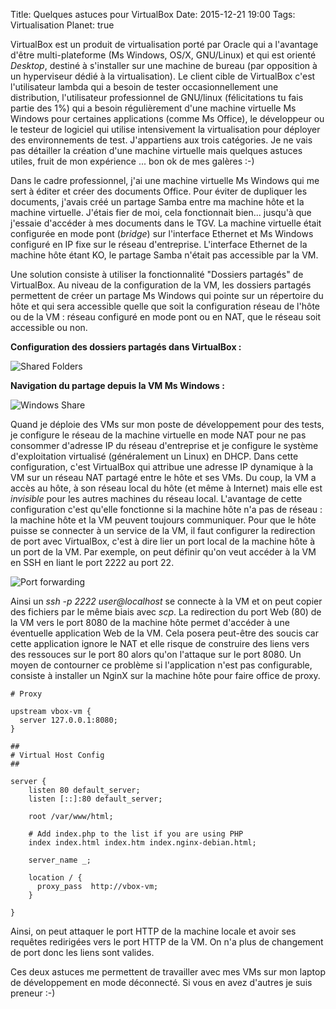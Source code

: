 Title: Quelques astuces pour VirtualBox
Date: 2015-12-21 19:00
Tags: Virtualisation
Planet: true

VirtualBox est un produit de virtualisation porté par Oracle qui a l'avantage
d'être multi-plateforme (Ms Windows, OS/X, GNU/Linux) et qui est orienté
*Desktop*, destiné à s'installer sur une machine de bureau (par opposition à un
hyperviseur dédié à la virtualisation). Le client cible de VirtualBox c'est
l'utilisateur lambda qui a besoin de tester occasionnellement une distribution,
l'utilisateur professionnel de GNU/linux (félicitations tu fais partie des 1%)
qui a besoin régulièrement d'une machine virtuelle Ms Windows pour certaines
applications (comme Ms Office), le développeur ou le testeur de logiciel qui
utilise intensivement la virtualisation pour déployer des environnements de
test. J'appartiens aux trois catégories. Je ne vais pas détailler la création
d'une machine virtuelle mais quelques astuces utiles, fruit de mon expérience
... bon ok de mes galères :-)

Dans le cadre professionnel, j'ai une machine virtuelle Ms Windows qui me sert
à éditer et créer des documents Office. Pour éviter de dupliquer les documents,
j'avais créé un partage Samba entre ma machine hôte et la machine virtuelle.
J'étais fier de moi, cela fonctionnait bien... jusqu'à que j'essaie d'accéder à
mes documents dans le TGV. La machine virtuelle était configurée en mode pont
(*bridge*) sur l'interface Ethernet et Ms Windows configuré en IP fixe sur le
réseau d'entreprise. L'interface Ethernet de la machine hôte étant KO, le
partage Samba n'était pas accessible par la VM.

Une solution consiste à utiliser la fonctionnalité "Dossiers partagés" de
VirtualBox. Au niveau de la configuration de la VM, les dossiers partagés
permettent de créer un partage Ms Windows qui pointe sur un répertoire du hôte
et qui sera accessible quelle que soit la configuration réseau de l'hôte ou de
la VM : réseau configuré en mode pont ou en NAT, que le réseau soit accessible
ou non.

**Configuration des dossiers partagés dans VirtualBox :**

![Shared Folders](images/2015/virtualbox-shared-folder.png "Shared Folders")

**Navigation du partage depuis la VM Ms Windows :**

![Windows Share](images/2015/virtualbox-windows-explorer.png "Windows Share")


Quand je déploie des VMs sur mon poste de développement pour des tests, je
configure le réseau de la machine virtuelle en mode NAT pour ne pas consommer
d'adresse IP du réseau d'entreprise et je configure le système d'exploitation
virtualisé (généralement un Linux) en DHCP. Dans cette configuration, c'est
VirtualBox qui attribue une adresse IP dynamique à la VM sur un réseau NAT
partagé entre le hôte et ses VMs. Du coup, la VM a accès au hôte, à son réseau
local du hôte (et même à Internet) mais elle est *invisible*  pour les autres
machines du réseau local. L'avantage de cette configuration c'est qu'elle
fonctionne si la machine hôte n'a pas de réseau : la machine hôte et la VM
peuvent toujours communiquer. Pour que le hôte puisse se connecter à un service
de la VM, il faut configurer la redirection de port avec VirtualBox, c'est à
dire lier un port local de la machine hôte à un port de la VM. Par exemple, on
peut définir qu'on veut accéder à la VM en SSH en liant le port 2222 au port 22.

![Port forwarding](images/2015/virtualbox-port-forwarding.png "Port forwarding")

Ainsi un *ssh -p 2222 user@localhost* se connecte à la VM et on peut copier des
fichiers par le même biais avec *scp*. La redirection du port Web (80) de la VM
vers le port 8080 de la machine hôte permet d'accéder à une éventuelle
application Web de la VM. Cela posera peut-être des soucis car cette application
ignore le NAT et elle risque de construire des liens vers des ressouces sur le
port 80 alors qu'on l'attaque sur le port 8080. Un moyen de contourner ce
problème si l'application n'est pas configurable, consiste à installer un NginX
sur la machine hôte pour faire office de proxy.

    # Proxy

    upstream vbox-vm {
      server 127.0.0.1:8080;
    }

    ##
    # Virtual Host Config
    ##

    server {
        listen 80 default_server;
        listen [::]:80 default_server;

        root /var/www/html;

        # Add index.php to the list if you are using PHP
        index index.html index.htm index.nginx-debian.html;

        server_name _;

        location / {
          proxy_pass  http://vbox-vm;
        }

    }

Ainsi, on peut attaquer le port HTTP de la machine locale et avoir ses requêtes
redirigées vers le port HTTP de la VM. On n'a plus de changement de port donc
les liens sont valides.

Ces deux astuces me permettent de travailler avec mes VMs sur mon laptop de
développement en mode déconnecté.  Si vous en avez d'autres je suis preneur :-)

